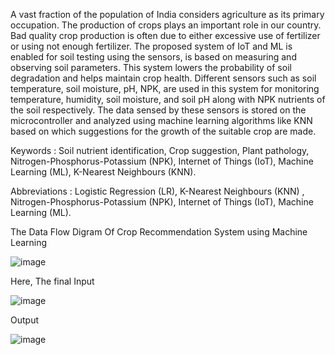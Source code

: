 A vast fraction of the population of India considers agriculture as its primary occupation. The production of crops plays an important role in our country. Bad quality crop production is often due to either excessive use of fertilizer or using not enough fertilizer. The proposed system of IoT and ML is enabled for soil testing using the sensors, is based on measuring and observing soil parameters. This system lowers the probability of soil degradation and helps maintain crop health. Different sensors such as soil temperature, soil moisture, pH, NPK, are used in this system for monitoring temperature, humidity, soil moisture, and soil pH along with NPK nutrients of the soil respectively. The data sensed by these sensors is stored on the microcontroller and analyzed using machine learning algorithms like KNN based on which suggestions for the growth of the suitable crop are made. 

Keywords : Soil nutrient identification, Crop suggestion, Plant pathology, Nitrogen-Phosphorus-Potassium (NPK), Internet of Things (IoT), Machine Learning (ML), K-Nearest Neighbours (KNN).

Abbreviations : Logistic Regression (LR), K-Nearest Neighbours (KNN) , Nitrogen-Phosphorus-Potassium (NPK), Internet of Things (IoT), Machine Learning (ML).

The Data Flow Digram Of Crop Recommendation System using Machine Learning

![image](https://github.com/Gagan-Bahuguna/Gagan-Bahuguna/assets/161736137/b0546518-7fa3-402f-9a6a-b4fddd97cd64)


Here, The final Input

![image](https://github.com/Gagan-Bahuguna/Gagan-Bahuguna/assets/161736137/f430ee26-412a-4976-9ddb-a8cc6a76f37f)

Output

![image](https://github.com/Gagan-Bahuguna/Gagan-Bahuguna/assets/161736137/e0f79394-59b6-42e8-940c-35ac60da527f)





